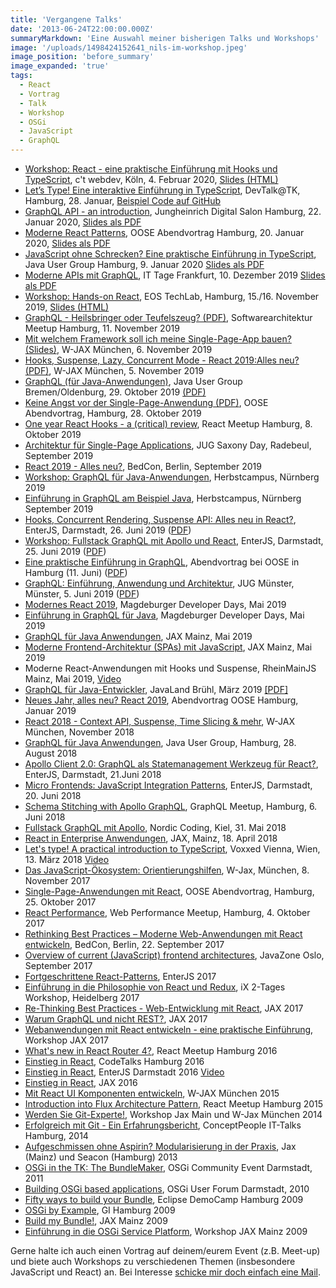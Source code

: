 ```yaml
---
title: 'Vergangene Talks'
date: '2013-06-24T22:00:00.000Z'
summaryMarkdown: 'Eine Auswahl meiner bisherigen Talks und Workshops'
image: '/uploads/1498424152641_nils-im-workshop.jpeg'
image_position: 'before_summary'
image_expanded: 'true'
tags:
  - React
  - Vortrag
  - Talk
  - Workshop
  - OSGi
  - JavaScript
  - GraphQL
---
```


- [Workshop: React - eine praktische Einführung mit Hooks und TypeScript](https://ctwebdev.de/programm.html?lectureId=MK33ARcAvSfEyfMiMvF3), c't webdev, Köln, 4. Februar 2020, [Slides (HTML)](https://nilshartmann.github.io/react-training/2020_ct_webdev.html#/)
- [Let’s Type! Eine interaktive Einführung in TypeScript](https://www.meetup.com/de-DE/DevTalk-TK/), DevTalk@TK, Hamburg, 28. Januar, [Beispiel Code auf GitHub](https://github.com/nilshartmann/typescript-intro/)
- [GraphQL API - an introduction](https://www.meetup.com/de-DE/Jungheinrich-Digital-Salon/events/267685480/), Jungheinrich Digital Salon Hamburg, 22. Januar 2020, [Slides als PDF](https://nils.buzz/jds-graphql)
- [Moderne React Patterns](https://www.oose.de/abendvortrag/moderne-react-patterns/), OOSE Abendvortrag Hamburg, 20. Januar 2020, [Slides als PDF](https://nils.buzz/oose2020-react)
- [JavaScript ohne Schrecken? Eine praktische Einführung in TypeScript](https://www.meetup.com/de-DE/jug-hamburg/events/267229244/), Java User Group Hamburg, 9. Januar 2020 [Slides als PDF](https://nils.buzz/jughh-typescript)
- [Moderne APIs mit GraphQL](https://www.ittage.informatik-aktuell.de/programm/2019/moderne-apis-mit-graphql/), IT Tage Frankfurt, 10. Dezember 2019 [Slides als PDF](https://nils.buzz/it-tage-graphql)
- [Workshop: Hands-on React](https://jobs.eos-karriere.de/techlab), EOS TechLab, Hamburg, 15./16. November 2019, [Slides (HTML)](https://nilshartmann.github.io/react-training/2019_react_hands_on#/)
- [GraphQL - Heilsbringer oder Teufelszeug? (PDF)](https://nils.buzz/arch-meetup-graphql), Softwarearchitektur Meetup Hamburg, 11. November 2019
- [Mit welchem Framework soll ich meine Single-Page-App bauen? (Slides)](https://djcordhose.github.io/spa-workshop/2019_frameworks_wjax.html#/), W-JAX München, 6. November 2019
- [Hooks, Suspense, Lazy, Concurrent Mode - React 2019:Alles neu? (PDF)](https://github.com/nilshartmann/react-talk/raw/master/wjax2019-react-alles-neu.pdf), W-JAX München, 5. November 2019
- [GraphQL (für Java-Anwendungen)](https://www.meetup.com/de-DE/jugbremen/events/265264392/), Java User Group Bremen/Oldenburg, 29. Oktober 2019 [(PDF)](https://nils.buzz/jug-bremen-graphql)
- [Keine Angst vor der Single-Page-Anwendung (PDF)](https://nils.buzz/oose-keine-angst), OOSE Abendvortrag, Hamburg, 28. Oktober 2019
- [One year React Hooks - a (critical) review](https://nils.buzz/react-meetup-hooks), React Meetup Hamburg, 8. Oktober 2019
- [Architektur für Single-Page Applications](https://nils.buzz/jug_saxony_spa.html), JUG Saxony Day, Radebeul, September 2019
- [React 2019 - Alles neu?](https://nils.buzz/bedcon19-react), BedCon, Berlin, September 2019
- [Workshop: GraphQL für Java-Anwendungen](https://nils.buzz/hc-graphql-workshop), Herbstcampus, Nürnberg 2019
- [Einführung in GraphQL am Beispiel Java](https://nils.buzz/hc-graphql), Herbstcampus, Nürnberg September 2019
- [Hooks, Concurrent Rendering, Suspense API: Alles neu in React?](https://www.enterjs.de/single?id=7955&hooks%2C-concurrent-rendering%2C-suspense-api%3A-alles-neu-in-react), EnterJS, Darmstadt, 26. Juni 2019 ([PDF](https://nils.buzz/ejs2019-react))
- [Workshop: Fullstack GraphQL mit Apollo und React](https://www.enterjs.de/single?id=8565&fullstack-graphql-mit-apollo-und-react), EnterJS, Darmstadt, 25. Juni 2019 ([PDF](https://nils.buzz/ejs-graphql-workshop))
- [Eine praktische Einführung in GraphQL](https://www.oose.de/abendvortrag/praktische-einfuehrung-graphql/), Abendvortrag bei OOSE in Hamburg (11. Juni) ([PDF](https://nils.buzz/oose-graphql))
- [GraphQL: Einführung, Anwendung und Architektur](https://www.xing.com/events/graphql-einfuhrung-anwendung-architektur-2100431), JUG Münster, Münster, 5. Juni 2019 ([PDF](https://nils.buzz/jugms-graphql))
- [Modernes React 2019](https://bit.ly/md-dev-days-react-2019), Magdeburger Developer Days, Mai 2019
- [Einführung in GraphQL für Java](https://bit.ly/md-devdays-graphql), Magdeburger Developer Days, Mai 2019
- [GraphQL für Java Anwendungen](https://bit.ly/jax-graphql), JAX Mainz, Mai 2019
- [Moderne Frontend-Architektur (SPAs) mit JavaScript](https://bit.ly/jax-spa), JAX Mainz, Mai 2019
- Moderne React-Anwendungen mit Hooks und Suspense, RheinMainJS Mainz, Mai 2019, [Video](https://www.youtube.com/watch?v=u1oRaO-RtCI)
- [GraphQL für Java-Entwickler](https://programm.javaland.eu/2019/#/scheduledEvent/569601), JavaLand Brühl, März 2019 [[PDF]](https://github.com/nilshartmann/graphql-examples/raw/master/java/talk/javaland-2019.pdf)
- [Neues Jahr, alles neu? React 2019](https://bit.ly/oose-react-2019), Abendvortrag OOSE Hamburg, Januar 2019
- [React 2018 - Context API, Suspense, Time Slicing & mehr](https://speakerdeck.com/nilshartmann/react-2018-context-api-suspense-time-slicing-and-mehr), W-JAX München, November 2018
- [GraphQL für Java Anwendungen](https://speakerdeck.com/nilshartmann/graphql-fur-java-anwendungen), Java User Group, Hamburg, 28. August 2018
- [Apollo Client 2.0: GraphQL als Statemanagement Werkzeug für React?](https://speakerdeck.com/nilshartmann/apollo-client-2-dot-0-graphql-als-state-management-werkzeug-fur-react), EnterJS, Darmstadt, 21.Juni 2018
- [Micro Frontends: JavaScript Integration Patterns](https://bit.ly/enterjs-micro-frontends), EnterJS, Darmstadt, 20. Juni 2018
- [Schema Stitching with Apollo GraphQL](https://speakerdeck.com/nilshartmann/schema-stitching-with-apollo-graphql), GraphQL Meetup, Hamburg, 6. Juni 2018
- [Fullstack GraphQL mit Apollo](https://speakerdeck.com/nilshartmann/full-stack-graphql-mit-apollo), Nordic Coding, Kiel, 31. Mai 2018
- [React in Enterprise Anwendungen](https://speakerdeck.com/nilshartmann/react-in-enterprise-anwendungen), JAX, Mainz, 18. April 2018
- [Let's type! A practical introduction to TypeScript](https://speakerdeck.com/nilshartmann/lets-type-a-practical-intro-to-typescript), Voxxed Vienna, Wien, 13. März 2018 [Video](https://youtu.be/IadZyDwfwWI)
- [Das JavaScript-Ökosystem: Orientierungshilfen](https://jax.de/web-development-javascript/das-javascript-oekosystem-orientierungshilfen/), W-Jax, München, 8. November 2017
- [Single-Page-Anwendungen mit React](https://www.oose.de/abendvortrag/single-page-anwendungen-mit-react/), OOSE Abendvortrag, Hamburg, 25. Oktober 2017
- [React Performance](href="https://www.meetup.com/de-DE/Hamburg-Web-Performance-Group/events/241264722/), Web Performance Meetup, Hamburg, 4. Oktober 2017
- [Rethinking Best Practices – Moderne Web-Anwendungen mit React entwickeln](http://bed-con.org/2017/talks/Rethinking-Best-Practices--Moderne-Web-Anwendungen-mit-React-entwickeln), BedCon, Berlin, 22. September 2017
- [Overview of current (JavaScript) frontend architectures](https://2017.javazone.no/program/5ddf7fcd3cdd41d78091f0677eb4eec0), JavaZone Oslo, September 2017
- [Fortgeschrittene React-Patterns](http://djcordhose.github.io/react-workshop/2017_enterjs_advanced.html#/), EnterJS 2017
- [Einführung in die Philosophie von React und Redux](http://bit.ly/react-ix), iX 2-Tages Workshop, Heidelberg 2017
- [Re-Thinking Best Practices - Web-Entwicklung mit React](https://github.com/nilshartmann/react-talk/raw/2017_05_11-Jax/react-talk.pdf),
  JAX 2017
- [Warum GraphQL und nicht REST?](https://djcordhose.github.io/graphql-sandbox/talk/2017_graphql_jax.html), JAX 2017
- [Webanwendungen mit React entwickeln - eine praktische Einführung](http://bit.ly/jax2017-react-workshop), Workshop JAX 2017
- [What's new in React Router 4?](http://bit.ly/react-rr4), React Meetup Hamburg 2016
- [Einstieg in React](http://bit.ly/react-codetalks), CodeTalks Hamburg 2016
- [Einstieg in React](https://github.com/nilshartmann/react-talk/raw/enterjs/react-talk.pdf), EnterJS Darmstadt 2016 [Video](https://vimeo.com/171738595)
- [Einstieg in React](https://github.com/nilshartmann/react-talk/raw/jax2016/react-talk.pdf), JAX 2016
- [Mit React UI Komponenten entwickeln](https://nilshartmann.net/uploads/mit_react_komponenten_entwickeln.pdf), W-JAX München 2015
- [Introduction into Flux Architecture Pattern](https://nilshartmann.net/uploads/flux-introduction.pdf), React Meetup Hamburg 2015
- [Werden Sie Git-Experte!](https://nilshartmann.net/uploads/WJax-Git-Powerworkshop.pdf), Workshop Jax Main und W-Jax München 2014
- [Erfolgreich mit Git - Ein Erfahrungsbericht](https://nilshartmann.net/uploads/IT-Talk-Concept-People-Erfolgreich-mit-Git.pdf), ConceptPeople IT-Talks Hamburg, 2014
- [Aufgeschmissen ohne Aspirin? Modularisierung in der Praxis](https://nilshartmann.net/uploads/aufgeschmissen-ohne-aspirin.pdf), Jax (Mainz) und Seacon (Hamburg) 2013
- [OSGi in the TK: The BundleMaker](https://nilshartmann.net/uploads/Hartmann-Wuetherich-OSGi_In_The_TK.pdf), OSGi Community Event Darmstadt, 2011
- [Building OSGi based applications](https://nilshartmann.net/uploads/ant4eclipse_osgi_2010.pdf), OSGi User Forum Darmstadt, 2010
- [Fifty ways to build your Bundle](http://www.slideshare.net/nilshartmann/fifty-ways-to-build-your-bundle), Eclipse DemoCamp Hamburg 2009
- [OSGi by Example](https://nilshartmann.net/uploads/osgi-by-example.pdf), GI Hamburg 2009
- [Build my Bundle!](https://nilshartmann.net/uploads/BuildMyBundle.pdf), JAX Mainz 2009
- [Einführung in die OSGi Service Platform](https://nilshartmann.net/uploads/Powerworkshop-OSGi-JAX2009.pdf), Workshop JAX Mainz 2009

Gerne halte ich auch einen Vortrag auf deinem/eurem Event (z.B. Meet-up) und biete auch Workshops zu verschiedenen Themen (insbesondere JavaScript und React) an. Bei Interesse [schicke mir doch einfach eine Mail](mailto:nils@nilshartmann.net).

